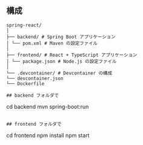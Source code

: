 ## 構成
```
spring-react/
│
├── backend/ # Spring Boot アプリケーション
│ └── pom.xml # Maven の設定ファイル
│
├── frontend/ # React + TypeScript アプリケーション
│ └── package.json # Node.js の設定ファイル
│
└── .devcontainer/ # Devcontainer の構成
└── devcontainer.json
└── Dockerfile

## backend フォルダで
```
cd backend
mvn spring-boot:run
```

## frontend フォルダで

```
cd frontend
npm install
npm start
```
